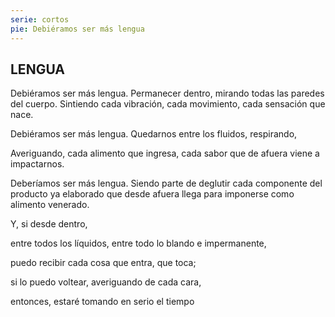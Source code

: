 ```yaml
---
serie: cortos
pie: Debiéramos ser más lengua
---
```


## LENGUA

Debiéramos ser más lengua.
Permanecer dentro, mirando todas las paredes del cuerpo. Sintiendo cada vibración, cada movimiento, cada sensación que nace.

Debiéramos ser más lengua.
Quedarnos entre los fluidos, respirando,

Averiguando, cada alimento que ingresa, cada sabor que de afuera viene a impactarnos.

Deberíamos ser más lengua.
Siendo parte de deglutir cada componente del producto ya elaborado que desde afuera llega para imponerse como alimento venerado.

Y, si desde dentro,

entre todos los líquidos, entre todo lo blando e impermanente,

puedo recibir cada cosa que entra, que toca;

si lo puedo voltear, averiguando de cada cara,

entonces, estaré tomando en serio el tiempo
